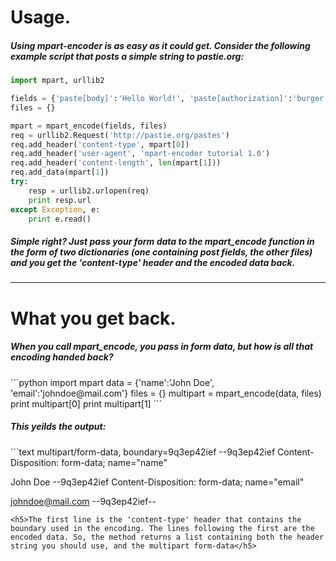 <h1>Usage.</h1>
<h5>Using mpart-encoder is as easy as it could get. Consider the following example script that posts a simple string to pastie.org:</h5>

```python
import mpart, urllib2

fields = {'paste[body]':'Hello World!', 'paste[authorization]':'burger', 'paste[restricted]':'0','paste[parser_id]':'4','key':'','lang':''}
files = {}

mpart = mpart_encode(fields, files)
req = urllib2.Request('http://pastie.org/pastes')
req.add_header('content-type', mpart[0])
req.add_header('user-agent', 'mpart-encoder tutorial 1.0')
req.add_header('content-length', len(mpart[1]))
req.add_data(mpart[1])
try:
	resp = urllib2.urlopen(req)
	print resp.url
except Exception, e:
	print e.read()
```

<h5>Simple right? Just pass your form data to the mpart_encode function in the form of two dictionaries (one containing post fields, the other files) and you get the 'content-type' header and the encoded data back.</h5>
<hr/>
<h1>What you get back.</h1>
<h5>When you call mpart_encode, you pass in form data, but how is all that encoding handed back?</h5>
```python
import mpart
data = {'name':'John Doe', 'email':'johndoe@mail.com'}
files = {}
multipart = mpart_encode(data, files)
print multipart[0]
print multipart[1]
```
<h5>This yeilds the output:</h5>
```text
multipart/form-data, boundary=9q3ep42ief
--9q3ep42ief
Content-Disposition: form-data; name="name"

John Doe
--9q3ep42ief
Content-Disposition: form-data; name="email"

johndoe@mail.com
--9q3ep42ief--

```
<h5>The first line is the 'content-type' header that contains the boundary used in the encoding. The lines following the first are the encoded data. So, the method returns a list containing both the header string you should use, and the multipart form-data</h5>


